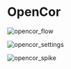 # OpenCor

![opencor_flow](https://user-images.githubusercontent.com/32800795/61585149-741ae400-ab55-11e9-8a40-605192454acf.JPG ':size=600%')

![opencor_settings](https://user-images.githubusercontent.com/32800795/61585148-741ae400-ab55-11e9-8c51-6512bd65e6c9.JPG ':size=600%')

![opencor_spike](https://user-images.githubusercontent.com/32800795/61585147-741ae400-ab55-11e9-854d-7f690f9f7982.JPG)
